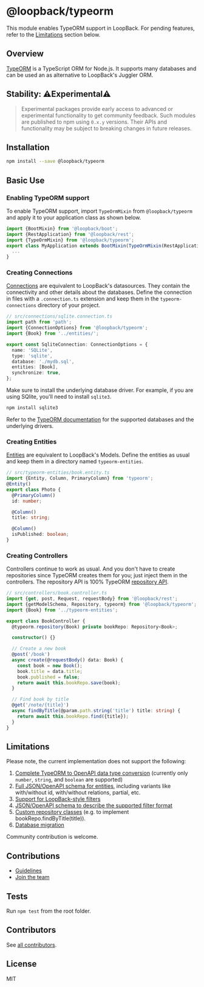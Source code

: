 # @loopback/typeorm

This module enables TypeORM support in LoopBack. For pending features, refer to
the [Limitations](#limitations) section below.

## Overview

[TypeORM](https://typeorm.io/) is a TypeScript ORM for Node.js. It supports many
databases and can be used an as alternative to LoopBack's Juggler ORM.

## Stability: ⚠️Experimental⚠️

> Experimental packages provide early access to advanced or experimental
> functionality to get community feedback. Such modules are published to npm
> using `0.x.y` versions. Their APIs and functionality may be subject to
> breaking changes in future releases.

## Installation

```sh
npm install --save @loopback/typeorm
```

## Basic Use

### Enabling TypeORM support

To enable TypeORM support, import `TypeOrmMixin` from `@loopback/typeorm` and
apply it to your application class as shown below.

```ts
import {BootMixin} from '@loopback/boot';
import {RestApplication} from '@loopback/rest';
import {TypeOrmMixin} from '@loopback/typeorm';
export class MyApplication extends BootMixin(TypeOrmMixin(RestApplication)) {
  ...
}
```

### Creating Connections

[Connections](https://typeorm.io/#/connection) are equivalent to LoopBack's
datasources. They contain the connectivity and other details about the
databases. Define the connection in files with a `.connection.ts` extension and
keep them in the `typeorm-connections` directory of your project.

```ts
// src/connections/sqlite.connection.ts
import path from 'path';
import {ConnectionOptions} from '@loopback/typeorm';
import {Book} from '../entities/';

export const SqliteConnection: ConnectionOptions = {
  name: 'SQLite',
  type: 'sqlite',
  database: './mydb.sql',
  entities: [Book],
  synchronize: true,
};
```

Make sure to install the underlying database driver. For example, if you are
using SQlite, you'll need to install `sqlite3`.

```sh
npm install sqlite3
```

Refer to the
[TypeORM documentation](https://github.com/typeorm/typeorm#installation) for the
supported databases and the underlying drivers.

### Creating Entities

[Entities](https://typeorm.io/#/entities) are equivalent to LoopBack's Models.
Define the entities as usual and keep them in a directory named
`typeorm-entities`.

```ts
// src/typeorm-entities/book.entity.ts
import {Entity, Column, PrimaryColumn} from 'typeorm';
@Entity()
export class Photo {
  @PrimaryColumn()
  id: number;

  @Column()
  title: string;

  @Column()
  isPublished: boolean;
}
```

### Creating Controllers

Controllers continue to work as usual. And you don't have to create repositories
since TypeORM creates them for you; just inject them in the controllers. The
repository API is 100% TypeORM
[repository API](https://typeorm.io/#/repository-api).

```ts
// src/controllers/book.controller.ts
import {get, post, Request, requestBody} from '@loopback/rest';
import {getModelSchema, Repository, typeorm} from '@loopback/typeorm';
import {Book} from '../typeorm-entities';

export class BookController {
  @typeorm.repository(Book) private bookRepo: Repository<Book>;

  constructor() {}

  // Create a new book
  @post('/book')
  async create(@requestBody() data: Book) {
    const book = new Book();
    book.title = data.title;
    book.published = false;
    return await this.bookRepo.save(book);
  }

  // Find book by title
  @get('/note/{title}')
  async findByTitle(@param.path.string('title') title: string) {
    return await this.bookRepo.find({title});
  }
}
```

## Limitations

Please note, the current implementation does not support the following:

1. [Complete TypeORM to OpenAPI data type conversion](https://github.com/loopbackio/loopback-next/issues/5893)
   (currently only `number`, `string`, and `boolean` are supported)
2. [Full JSON/OpenAPI schema for entities](https://github.com/loopbackio/loopback-next/issues/5894),
   including variants like with/without id, with/without relations, partial,
   etc.
3. [Support for LoopBack-style filters](https://github.com/loopbackio/loopback-next/issues/5895)
4. [JSON/OpenAPI schema to describe the supported filter format](https://github.com/loopbackio/loopback-next/issues/5896)
5. [Custom repository classes](https://github.com/loopbackio/loopback-next/issues/5897)
   (e.g. to implement bookRepo.findByTitle(title)).
6. [Database migration](https://github.com/loopbackio/loopback-next/issues/5898)

Community contribution is welcome.

## Contributions

- [Guidelines](https://github.com/loopbackio/loopback-next/blob/master/docs/CONTRIBUTING.md)
- [Join the team](https://github.com/loopbackio/loopback-next/issues/110)

## Tests

Run `npm test` from the root folder.

## Contributors

See
[all contributors](https://github.com/loopbackio/loopback-next/graphs/contributors).

## License

MIT
